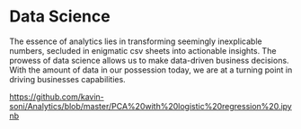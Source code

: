 # Data Science 

The essence of analytics lies in transforming seemingly inexplicable numbers, secluded in enigmatic csv sheets into actionable insights. The prowess of data science allows us to make data-driven business decisions. With the amount of data in our possession today, we are at a turning point in driving businesses capabilities. 

https://github.com/kavin-soni/Analytics/blob/master/PCA%20with%20logistic%20regression%20.ipynb 
